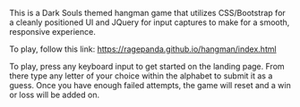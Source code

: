 This is a Dark Souls themed hangman game that utilizes CSS/Bootstrap for a cleanly positioned UI and JQuery for input captures to make for a smooth, responsive experience.

To play, follow this link: https://ragepanda.github.io/hangman/index.html

To play, press any keyboard input to get started on the landing page. From there type any letter of your choice within the alphabet to submit it as a guess. Once you have enough failed attempts, the game will reset and a win or loss will be added on. 


